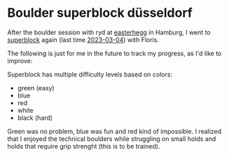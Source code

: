 # Boulder superblock düsseldorf

After the boulder session with ryd at [easterhegg](/events/2023/04-easterhegg/) in Hamburg, I went to [superblock](https://www.superblock.nrw/) again (last time [2023-03-04](https://emile.space/events/2022/03-04_bouldern_superblock/)) with Floris.

The following is just for me in the future to track my progress, as I'd like to improve:

Superblock has multiple difficulty levels based on colors:

- green (easy)
- blue
- red
- white
- black (hard)

Green was no problem, blue was fun and red kind of impossible. I realized that I enjoyed the technical boulders while struggling on small holds and holds that require grip strenght (this is to be trained). 
